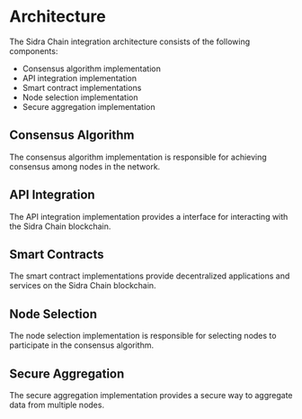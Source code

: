 # Architecture

The Sidra Chain integration architecture consists of the following components:

*   Consensus algorithm implementation
*   API integration implementation
*   Smart contract implementations
*   Node selection implementation
*   Secure aggregation implementation

## Consensus Algorithm

The consensus algorithm implementation is responsible for achieving consensus among nodes in the network.

## API Integration

The API integration implementation provides a interface for interacting with the Sidra Chain blockchain.

## Smart Contracts

The smart contract implementations provide decentralized applications and services on the Sidra Chain blockchain.

## Node Selection

The node selection implementation is responsible for selecting nodes to participate in the consensus algorithm.

## Secure Aggregation

The secure aggregation implementation provides a secure way to aggregate data from multiple nodes.
